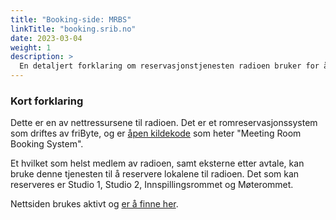 ```yaml
---
title: "Booking-side: MRBS"
linkTitle: "booking.srib.no"
date: 2023-03-04
weight: 1
description: >
  En detaljert forklaring om reservasjonstjenesten radioen bruker for å reservere lokalene sine.
---
```


### Kort forklaring

Dette er en av nettressursene til radioen. Det er et romreservasjonssystem som driftes av friByte, og er [åpen kildekode](https://mrbs.sourceforge.io/) som heter "Meeting Room Booking System".  

Et hvilket som helst medlem av radioen, samt eksterne etter avtale, kan bruke denne tjenesten til å reservere lokalene til radioen. Det som kan reserveres er Studio 1, Studio 2, Innspillingsrommet og Møterommet. 

Nettsiden brukes aktivt og [er å finne her](https://booking.srib.no).